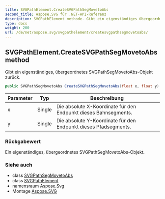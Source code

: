 ```yaml
---
title: SVGPathElement.CreateSVGPathSegMovetoAbs
second_title: Aspose.SVG für .NET-API-Referenz
description: SVGPathElement methode. Gibt ein eigenständiges übergeordnetes SVGPathSegMovetoAbsObjekt zurück.
type: docs
weight: 200
url: /de/net/aspose.svg/svgpathelement/createsvgpathsegmovetoabs/
---
```

## SVGPathElement.CreateSVGPathSegMovetoAbs method

Gibt ein eigenständiges, übergeordnetes SVGPathSegMovetoAbs-Objekt zurück.

```csharp
public SVGPathSegMovetoAbs CreateSVGPathSegMovetoAbs(float x, float y)
```

| Parameter | Typ | Beschreibung |
| --- | --- | --- |
| x | Single | Die absolute X-Koordinate für den Endpunkt dieses Bahnsegments. |
| y | Single | Die absolute Y-Koordinate für den Endpunkt dieses Pfadsegments. |

### Rückgabewert

Ein eigenständiges, übergeordnetes SVGPathSegMovetoAbs-Objekt.

### Siehe auch

* class [SVGPathSegMovetoAbs](../../../aspose.svg.paths/svgpathsegmovetoabs/)
* class [SVGPathElement](../)
* namensraum [Aspose.Svg](../../svgpathelement/)
* Montage [Aspose.SVG](../../../)


